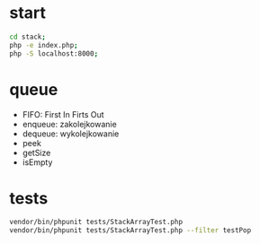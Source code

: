 # start
```bash
cd stack;
php -e index.php;
php -S localhost:8000; 
```
# queue
- FIFO: First In Firts Out
- enqueue: zakolejkowanie
- dequeue: wykolejkowanie
- peek
- getSize
- isEmpty

# tests
```bash
vendor/bin/phpunit tests/StackArrayTest.php
vendor/bin/phpunit tests/StackArrayTest.php --filter testPop
```